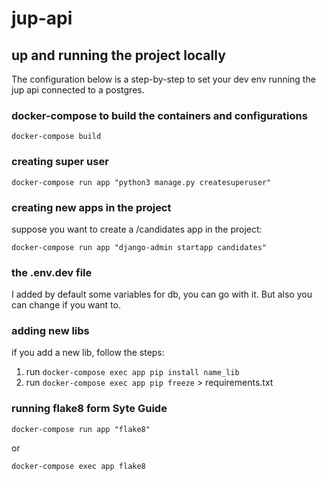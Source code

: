 # jup-api

## up and running the project locally
The configuration below is a step-by-step to set your dev env running the jup api connected to a postgres.


### docker-compose to build the containers and configurations
`docker-compose build`

### creating super user
`docker-compose run app "python3 manage.py createsuperuser"`


### creating new apps in the project

suppose you want to create a /candidates app in the project:

`docker-compose run app "django-admin startapp candidates"`

### the .env.dev file

I added by default some variables for db, you can go with it. But also you can change if you want to.

### adding new libs

if you add a new lib, follow the steps:
  1. run `docker-compose exec app pip install name_lib`
  2. run `docker-compose exec app pip freeze` > requirements.txt 
  

### running flake8 form Syte Guide

`docker-compose run app "flake8"`

or

`docker-compose exec app flake8`

